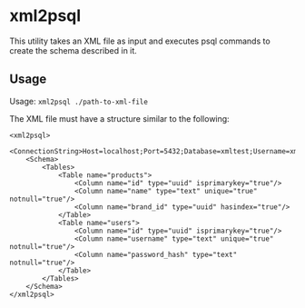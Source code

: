 # xml2psql

This utility takes an XML file as input and executes psql commands to create the schema described in it.

## Usage

Usage: `xml2psql ./path-to-xml-file`

The XML file must have a structure similar to the following:

```
<xml2psql>
    <ConnectionString>Host=localhost;Port=5432;Database=xmltest;Username=xmltest_user;Password=test</ConnectionString>
    <Schema>
        <Tables>
            <Table name="products">
                <Column name="id" type="uuid" isprimarykey="true"/>
                <Column name="name" type="text" unique="true" notnull="true"/>
                <Column name="brand_id" type="uuid" hasindex="true"/>
            </Table>
            <Table name="users">
                <Column name="id" type="uuid" isprimarykey="true"/>
                <Column name="username" type="text" unique="true" notnull="true"/>
                <Column name="password_hash" type="text" notnull="true"/>
            </Table>
        </Tables>
    </Schema>
</xml2psql>
```
